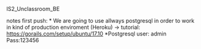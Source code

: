 IS2_Unclassroom_BE


notes first push:
    * We are going to use allways postgresql in order to work in kind of production enviroment (Heroku)  -> tutorial: https://gorails.com/setup/ubuntu/17.10
    *Postgresql user: admin Pass:123456
